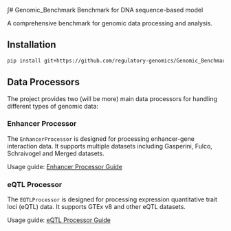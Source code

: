 ∫# Genomic_Benchmark
Benchmark for DNA sequence-based model

A comprehensive benchmark for genomic data processing and analysis.

## Installation

```bash
pip install git+https://github.com/regulatory-genomics/Genomic_Benchmark.git
```

## Data Processors

The project provides two (will be more) main data processors for handling different types of genomic data:

### Enhancer Processor
The `EnhancerProcessor` is designed for processing enhancer-gene interaction data. It supports multiple datasets including Gasperini, Fulco, Schraivogel and Merged datasets.

Usage guide: [Enhancer Processor Guide](https://github.com/regulatory-genomics/Genomic_Benchmark/blob/main/docs/data/enhancer_processor_guide.md#enhancerprocessor-user-guide)

### eQTL Processor
The `EQTLProcessor` is designed for processing expression quantitative trait loci (eQTL) data. It supports GTEx v8 and other eQTL datasets.

Usage guide: [eQTL Processor Guide]([docs/eqtl_processor_guide.md](https://github.com/regulatory-genomics/Genomic_Benchmark/blob/main/docs/data/eqtl_processor_guide.md#eqtl-processor-user-guide))


